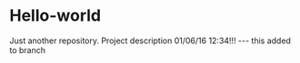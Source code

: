 # Hello-world
Just another repository.
Project description 01/06/16
12:34!!!
--- this added to branch
